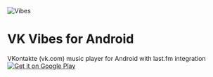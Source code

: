 ![Vibes](http://cs317226.userapi.com/v317226748/32eb/589T8YDYvJE.jpg)
# VK Vibes for Android
VKontakte (vk.com) music player for Android with last.fm integration
<a href="http://play.google.com/store/apps/details?id=com.stiggpwnz.vibes">
  <img alt="Get it on Google Play"
       src="http://www.android.com/images/brand/get_it_on_play_logo_large.png" />
</a>